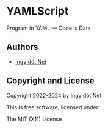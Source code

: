 YAMLScript
==========

Program in YAML — Code is Data


## Authors

* [Ingy döt Net](https://github.com/ingydotnet)


## Copyright and License

Copyright 2022-2024 by Ingy döt Net

This is free software, licensed under:

The MIT (X11) License
